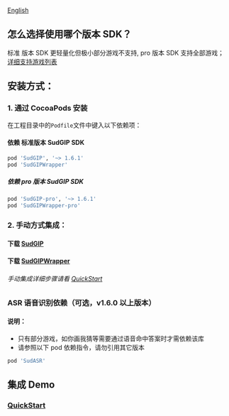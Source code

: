 [English](README_en.md)

## 怎么选择使用哪个版本 SDK？

标准 版本 SDK 更轻量化但极小部分游戏不支持, pro 版本 SDK 支持全部游戏； [详细支持游戏列表](https://docs.sud.tech/zh-CN/app/Client/StartUp.html)

## 安装方式：

### 1. 通过 CocoaPods 安装

在工程目录中的`Podfile`文件中键入以下依赖项：

#### 依赖 标准版本 SudGIP SDK

```ruby
pod 'SudGIP', '~> 1.6.1'
pod 'SudGIPWrapper'
```

##### 依赖 pro 版本 SudGIP SDK

```ruby
pod 'SudGIP-pro', '~> 1.6.1'
pod 'SudGIPWrapper-pro'
```

### 2. 手动方式集成：

#### 下载 [SudGIP](https://github.com/SudTechnology/sud-mgp-ios/releases)

#### 下载 [SudGIPWrapper](https://github.com/SudTechnology/SudMGPWrapper)

###### 手动集成详细步骤请看 [QuickStart](https://github.com/SudTechnology/hello-sud-plus-ios/blob/master/project/Example/QuickStart/README.md)

### ASR 语音识别依赖（可选，v1.6.0 以上版本）

#### 说明：

- 只有部分游戏，如你画我猜等需要通过语音命中答案时才需依赖该库
- 请参照以下 pod 依赖指令，请勿引用其它版本

```ruby
pod 'SudASR'
```

## 集成 Demo

### [QuickStart](https://github.com/SudTechnology/hello-sud-plus-ios/blob/master/project/Example/QuickStart/README.md)
